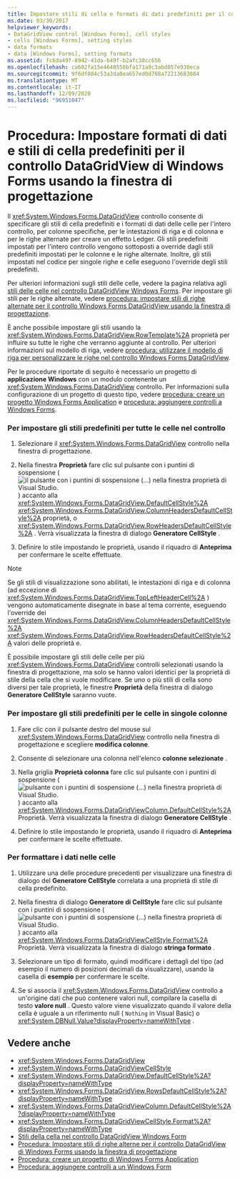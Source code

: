 ```yaml
---
title: Impostare stili di cella e formati di dati predefiniti per il controllo DataGridView utilizzando la finestra di progettazione
ms.date: 03/30/2017
helpviewer_keywords:
- DataGridView control [Windows Forms], cell styles
- cells [Windows Forms], setting styles
- data formats
- data [Windows Forms], setting formats
ms.assetid: fc6da49f-8942-41da-b49f-b2afc38cc656
ms.openlocfilehash: ca602fa15e4648550bfa171a9c3abd057e930eca
ms.sourcegitcommit: 9f6df084c53a3da0ea657ed0d708a72213683084
ms.translationtype: MT
ms.contentlocale: it-IT
ms.lasthandoff: 12/09/2020
ms.locfileid: "96951047"
---
```

# <a name="how-to-set-default-cell-styles-and-data-formats-for-the-windows-forms-datagridview-control-using-the-designer"></a>Procedura: Impostare formati di dati e stili di cella predefiniti per il controllo DataGridView di Windows Forms usando la finestra di progettazione

Il <xref:System.Windows.Forms.DataGridView> controllo consente di specificare gli stili di cella predefiniti e i formati di dati delle celle per l'intero controllo, per colonne specifiche, per le intestazioni di riga e di colonna e per le righe alternate per creare un effetto Ledger. Gli stili predefiniti impostati per l'intero controllo vengono sottoposti a override dagli stili predefiniti impostati per le colonne e le righe alternate. Inoltre, gli stili impostati nel codice per singole righe e celle eseguono l'override degli stili predefiniti.

Per ulteriori informazioni sugli stili delle celle, vedere la pagina relativa agli [stili delle celle nel controllo DataGridView Windows Forms](cell-styles-in-the-windows-forms-datagridview-control.md). Per impostare gli stili per le righe alternate, vedere [procedura: impostare stili di righe alternate per il controllo Windows Forms DataGridView usando la finestra di progettazione](set-alternating-row-styles-for-the-datagrid-using-the-designer.md).

È anche possibile impostare gli stili usando la <xref:System.Windows.Forms.DataGridView.RowTemplate%2A> proprietà per influire su tutte le righe che verranno aggiunte al controllo. Per ulteriori informazioni sul modello di riga, vedere [procedura: utilizzare il modello di riga per personalizzare le righe nel controllo Windows Forms DataGridView](use-the-row-template-to-customize-rows-in-the-datagrid.md).

Per le procedure riportate di seguito è necessario un progetto di **applicazione Windows** con un modulo contenente un <xref:System.Windows.Forms.DataGridView> controllo. Per informazioni sulla configurazione di un progetto di questo tipo, vedere [procedura: creare un progetto Windows Forms Application](/visualstudio/ide/step-1-create-a-windows-forms-application-project) e [procedura: aggiungere controlli a Windows Forms](how-to-add-controls-to-windows-forms.md).

### <a name="to-set-default-styles-for-all-cells-in-the-control"></a>Per impostare gli stili predefiniti per tutte le celle nel controllo

1. Selezionare il <xref:System.Windows.Forms.DataGridView> controllo nella finestra di progettazione.

2. Nella finestra **Proprietà** fare clic sul pulsante con i puntini di sospensione ( ![ il pulsante con i puntini di sospensione (...) nella finestra proprietà di Visual Studio. ](./media/visual-studio-ellipsis-button.png) ) accanto alla <xref:System.Windows.Forms.DataGridView.DefaultCellStyle%2A> <xref:System.Windows.Forms.DataGridView.ColumnHeadersDefaultCellStyle%2A> proprietà, o <xref:System.Windows.Forms.DataGridView.RowHeadersDefaultCellStyle%2A> . Verrà visualizzata la finestra di dialogo **Generatore CellStyle** .

3. Definire lo stile impostando le proprietà, usando il riquadro di **Anteprima** per confermare le scelte effettuate.

> [!NOTE]
> Se gli stili di visualizzazione sono abilitati, le intestazioni di riga e di colonna (ad eccezione di <xref:System.Windows.Forms.DataGridView.TopLeftHeaderCell%2A> ) vengono automaticamente disegnate in base al tema corrente, eseguendo l'override dei <xref:System.Windows.Forms.DataGridView.ColumnHeadersDefaultCellStyle%2A> <xref:System.Windows.Forms.DataGridView.RowHeadersDefaultCellStyle%2A> valori delle proprietà e.
>
> È possibile impostare gli stili delle celle per più <xref:System.Windows.Forms.DataGridView> controlli selezionati usando la finestra di progettazione, ma solo se hanno valori identici per la proprietà di stile della cella che si vuole modificare. Se uno o più stili di cella sono diversi per tale proprietà, le finestre **Proprietà** della finestra di dialogo **Generatore CellStyle** saranno vuote.

### <a name="to-set-default-styles-for-cells-in-individual-columns"></a>Per impostare gli stili predefiniti per le celle in singole colonne

1. Fare clic con il pulsante destro del mouse sul <xref:System.Windows.Forms.DataGridView> controllo nella finestra di progettazione e scegliere **modifica colonne**.

2. Consente di selezionare una colonna nell'elenco **colonne selezionate** .

3. Nella griglia **Proprietà colonna** fare clic sul pulsante con i puntini di sospensione ( ![ pulsante con i puntini di sospensione (...) nella finestra proprietà di Visual Studio. ](./media/visual-studio-ellipsis-button.png) ) accanto alla <xref:System.Windows.Forms.DataGridViewColumn.DefaultCellStyle%2A> Proprietà. Verrà visualizzata la finestra di dialogo **Generatore CellStyle** .

4. Definire lo stile impostando le proprietà, usando il riquadro di **Anteprima** per confermare le scelte effettuate.

### <a name="to-format-data-in-cells"></a>Per formattare i dati nelle celle

1. Utilizzare una delle procedure precedenti per visualizzare una finestra di dialogo del **Generatore CellStyle** correlata a una proprietà di stile di cella predefinito.

2. Nella finestra di dialogo **Generatore di CellStyle** fare clic sul pulsante con i puntini di sospensione ( ![ pulsante con i puntini di sospensione (...) nella finestra proprietà di Visual Studio. ](./media/visual-studio-ellipsis-button.png) ) accanto alla <xref:System.Windows.Forms.DataGridViewCellStyle.Format%2A> Proprietà. Verrà visualizzata la finestra di dialogo **stringa formato** .

3. Selezionare un tipo di formato, quindi modificare i dettagli del tipo (ad esempio il numero di posizioni decimali da visualizzare), usando la casella di **esempio** per confermare le scelte.

4. Se si associa il <xref:System.Windows.Forms.DataGridView> controllo a un'origine dati che può contenere valori null, compilare la casella di testo **valore null** . Questo valore viene visualizzato quando il valore della cella è uguale a un riferimento null ( `Nothing` in Visual Basic) o <xref:System.DBNull.Value?displayProperty=nameWithType> .

## <a name="see-also"></a>Vedere anche

- <xref:System.Windows.Forms.DataGridView>
- <xref:System.Windows.Forms.DataGridViewCellStyle>
- <xref:System.Windows.Forms.DataGridView.DefaultCellStyle%2A?displayProperty=nameWithType>
- <xref:System.Windows.Forms.DataGridView.RowsDefaultCellStyle%2A?displayProperty=nameWithType>
- <xref:System.Windows.Forms.DataGridViewColumn.DefaultCellStyle%2A?displayProperty=nameWithType>
- <xref:System.Windows.Forms.DataGridViewCellStyle.Format%2A?displayProperty=nameWithType>
- [Stili della cella nel controllo DataGridView Windows Form](cell-styles-in-the-windows-forms-datagridview-control.md)
- [Procedura: Impostare stili di righe alterne per il controllo DataGridView di Windows Forms usando la finestra di progettazione](set-alternating-row-styles-for-the-datagrid-using-the-designer.md)
- [Procedura: creare un progetto di Windows Forms Application](/visualstudio/ide/step-1-create-a-windows-forms-application-project)
- [Procedura: aggiungere controlli a un Windows Form](how-to-add-controls-to-windows-forms.md)

